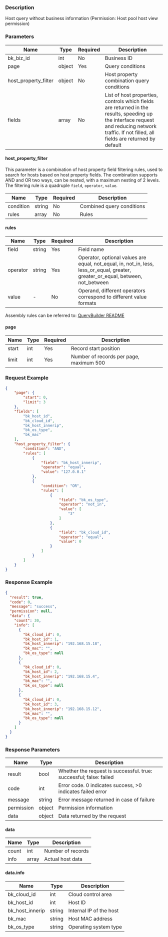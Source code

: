 ### Description

Host query without business information (Permission: Host pool host view permission)

### Parameters

| Name                 | Type   | Required | Description                                                                                                                                                                                   |
|----------------------|--------|----------|-----------------------------------------------------------------------------------------------------------------------------------------------------------------------------------------------|
| bk_biz_id            | int    | No       | Business ID                                                                                                                                                                                   |
| page                 | object | Yes      | Query conditions                                                                                                                                                                              |
| host_property_filter | object | No       | Host property combination query conditions                                                                                                                                                    |
| fields               | array  | No       | List of host properties, controls which fields are returned in the results, speeding up the interface request and reducing network traffic. If not filled, all fields are returned by default |

#### host_property_filter

This parameter is a combination of host property field filtering rules, used to search for hosts based on host property
fields. The combination supports AND and OR two ways, can be nested, with a maximum nesting of 2 levels. The filtering
rule is a quadruple `field`, `operator`, `value`.

| Name      | Type   | Required | Description               |
|-----------|--------|----------|---------------------------|
| condition | string | No       | Combined query conditions |
| rules     | array  | No       | Rules                     |

#### rules

| Name     | Type   | Required | Description                                                                                                                      |
|----------|--------|----------|----------------------------------------------------------------------------------------------------------------------------------|
| field    | string | Yes      | Field name                                                                                                                       |
| operator | string | Yes      | Operator, optional values are equal, not_equal, in, not_in, less, less_or_equal, greater, greater_or_equal, between, not_between |
| value    | -      | No       | Operand, different operators correspond to different value formats                                                               |

Assembly rules can be referred
to: [QueryBuilder README](https://github.com/Tencent/bk-cmdb/blob/master/src/common/querybuilder/README.md)

#### page

| Name  | Type | Required | Description                             |
|-------|------|----------|-----------------------------------------|
| start | int  | Yes      | Record start position                   |
| limit | int  | Yes      | Number of records per page, maximum 500 |

### Request Example

```json
{
    "page": {
        "start": 0,
        "limit": 3
    },
    "fields": [
        "bk_host_id",
        "bk_cloud_id",
        "bk_host_innerip",
        "bk_os_type",
        "bk_mac"
    ],
    "host_property_filter": {
        "condition": "AND",
        "rules": [
            {
                "field": "bk_host_innerip",
                "operator": "equal",
                "value": "127.0.0.1"
            },
            {
                "condition": "OR",
                "rules": [
                    {
                        "field": "bk_os_type",
                        "operator": "not_in",
                        "value": [
                            "3"
                        ]
                    },
                    {
                        "field": "bk_cloud_id",
                        "operator": "equal",
                        "value": 0
                    }
                ]
            }
        ]
    }
}
```

### Response Example

```json
{
  "result": true,
  "code": 0,
  "message": "success",
  "permission": null,
  "data": {
    "count": 30,
    "info": [
      {
        "bk_cloud_id": 0,
        "bk_host_id": 1,
        "bk_host_innerip": "192.168.15.18",
        "bk_mac": "",
        "bk_os_type": null
      },
      {
        "bk_cloud_id": 0,
        "bk_host_id": 2,
        "bk_host_innerip": "192.168.15.4",
        "bk_mac": "",
        "bk_os_type": null
      },
      {
        "bk_cloud_id": 0,
        "bk_host_id": 3,
        "bk_host_innerip": "192.168.15.12",
        "bk_mac": "",
        "bk_os_type": null
      }
    ]
  }
}
```

### Response Parameters

| Name       | Type   | Description                                                        |
|------------|--------|--------------------------------------------------------------------|
| result     | bool   | Whether the request is successful. true: successful; false: failed |
| code       | int    | Error code. 0 indicates success, >0 indicates failed error         |
| message    | string | Error message returned in case of failure                          |
| permission | object | Permission information                                             |
| data       | object | Data returned by the request                                       |

#### data

| Name  | Type  | Description       |
|-------|-------|-------------------|
| count | int   | Number of records |
| info  | array | Actual host data  |

#### data.info

| Name            | Type   | Description             |
|-----------------|--------|-------------------------|
| bk_cloud_id     | int    | Cloud control area      |
| bk_host_id      | int    | Host ID                 |
| bk_host_innerip | string | Internal IP of the host |
| bk_mac          | string | Host MAC address        |
| bk_os_type      | string | Operating system type   |
